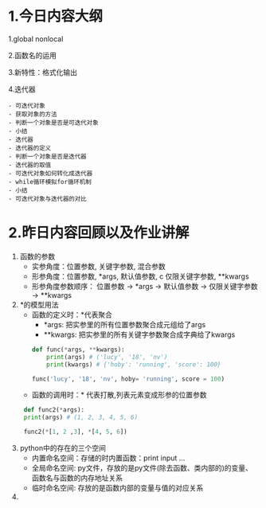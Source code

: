 # 1.今日内容大纲
1.global nonlocal

2.函数名的运用

3.新特性：格式化输出

4.迭代器

    - 可迭代对象
    - 获取对象的方法
    - 判断一个对象是否是可迭代对象
    - 小结
    - 迭代器
    - 迭代器的定义
    - 判断一个对象是否是迭代器
    - 迭代器的取值
    - 可迭代对象如何转化成迭代器
    - while循环模拟for循环机制
    - 小结
    - 可迭代对象与迭代器的对比

# 2.昨日内容回顾以及作业讲解
1. 函数的参数
    - 实参角度：位置参数, 关键字参数, 混合参数
    - 形参角度：位置参数, *args, 默认值参数, c 仅限关键字参数, **kwargs
    - 形参角度参数顺序： 位置参数 -> *args -> 默认值参数 -> 仅限关键字参数 -> **kwargs
2. *的模型用法
    - 函数的定义时：*代表聚合
      - *args: 把实参里的所有位置参数聚合成元组给了args
      - **kwargs: 把实参里的所有关键字参数聚合成字典给了kwargs
      ```python
      def func(*args, **kwargs):
          print(args) # ('lucy', '18', 'nv')
          print(kwargs) # {'hoby': 'running', 'score': 100}
      
      func('lucy', '18', 'nv', hoby= 'running', score = 100)
      ```
    - 函数的调用时：* 代表打散,列表元素变成形参的位置参数
   ```python
    def func2(*args):
    print(args) # (1, 2, 3, 4, 5, 6)

    func2(*[1, 2 ,3], *[4, 5, 6])
    ```
3. python中的存在的三个空间
    - 内置命名空间：存储的时内置函数：print input ...
    - 全局命名空间: py文件，存放的是py文件(除去函数、类内部的)的变量、函数名与函数的内存地址关系
    - 临时命名空间: 存放的是函数内部的变量与值的对应关系
4. 